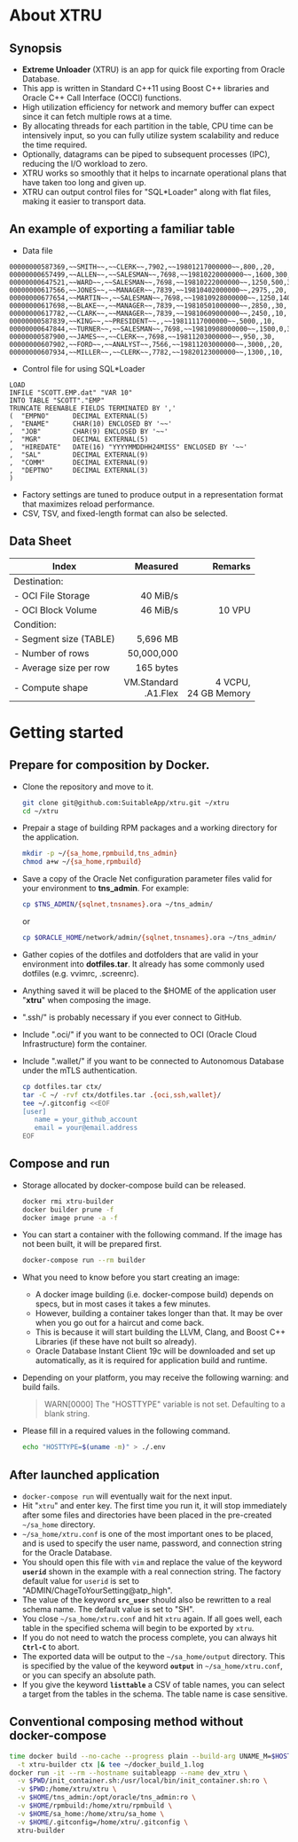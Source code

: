 # About XTRU

## Synopsis

- **Extreme Unloader** (XTRU) is an app for quick file exporting from Oracle Database.
- This app is written in Standard C++11 using Boost C++ libraries and Oracle C++ Call Interface (OCCI) functions.
- High utilization efficiency for network and memory buffer can expect since it can fetch multiple rows at a time.
- By allocating threads for each partition in the table, CPU time can be intensively input, so you can fully utilize system scalability and reduce the time required.
- Optionally, datagrams can be piped to subsequent processes (IPC), reducing the I/O workload to zero.
- XTRU works so smoothly that it helps to incarnate operational plans that have taken too long and given up.
- XTRU can output control files for "SQL*Loader" along with flat files, making it easier to transport data.


## An example of exporting a familiar table

- Data file

```plain
00000000587369,~~SMITH~~,~~CLERK~~,7902,~~19801217000000~~,800,,20,
00000000657499,~~ALLEN~~,~~SALESMAN~~,7698,~~19810220000000~~,1600,300,30,
00000000647521,~~WARD~~,~~SALESMAN~~,7698,~~19810222000000~~,1250,500,30,
00000000617566,~~JONES~~,~~MANAGER~~,7839,~~19810402000000~~,2975,,20,
00000000677654,~~MARTIN~~,~~SALESMAN~~,7698,~~19810928000000~~,1250,1400,30,
00000000617698,~~BLAKE~~,~~MANAGER~~,7839,~~19810501000000~~,2850,,30,
00000000617782,~~CLARK~~,~~MANAGER~~,7839,~~19810609000000~~,2450,,10,
00000000587839,~~KING~~,~~PRESIDENT~~,,~~19811117000000~~,5000,,10,
00000000647844,~~TURNER~~,~~SALESMAN~~,7698,~~19810908000000~~,1500,0,30,
00000000587900,~~JAMES~~,~~CLERK~~,7698,~~19811203000000~~,950,,30,
00000000607902,~~FORD~~,~~ANALYST~~,7566,~~19811203000000~~,3000,,20,
00000000607934,~~MILLER~~,~~CLERK~~,7782,~~19820123000000~~,1300,,10,
```

- Control file for using SQL*Loader
```plain
LOAD
INFILE "SCOTT.EMP.dat" "VAR 10"
INTO TABLE "SCOTT"."EMP"
TRUNCATE REENABLE FIELDS TERMINATED BY ','
(  "EMPNO"      DECIMAL EXTERNAL(5)
,  "ENAME"      CHAR(10) ENCLOSED BY '~~'
,  "JOB"        CHAR(9) ENCLOSED BY '~~'
,  "MGR"        DECIMAL EXTERNAL(5)
,  "HIREDATE"   DATE(16) "YYYYMMDDHH24MISS" ENCLOSED BY '~~'
,  "SAL"        DECIMAL EXTERNAL(9)
,  "COMM"       DECIMAL EXTERNAL(9)
,  "DEPTNO"     DECIMAL EXTERNAL(3)
)
```
- Factory settings are tuned to produce output in a representation format that maximizes reload performance.
- CSV, TSV, and fixed-length format can also be selected.


## Data Sheet

  | Index                  | Measured            | Remarks       |
  | ---------------------- | -------------------:| -------------:|
  | Destination:           |                     |               |
  | - OCI File Storage     |            40 MiB/s |               |
  | - OCI Block Volume     |            46 MiB/s |        10 VPU |
  | Condition:             |                     |               |
  | - Segment size (TABLE) |            5,696 MB |               |
  | - Number of rows       |          50,000,000 |               |
  | - Average size per row |           165 bytes |               |
  | - Compute shape        | VM.Standard<br>.A1.Flex | 4 VCPU,<br>24 GB Memory |


# Getting started

## Prepare for composition by Docker.

- Clone the repository and move to it.
  ```bash
  git clone git@github.com:SuitableApp/xtru.git ~/xtru
  cd ~/xtru
  ```
- Prepair a stage of building RPM packages and a working directory for the application.
  ```bash
  mkdir -p ~/{sa_home,rpmbuild,tns_admin}
  chmod a+w ~/{sa_home,rpmbuild}
  ```
- Save a copy of the Oracle Net configuration parameter files valid for your environment to **tns_admin**. For example:
  ```bash
  cp $TNS_ADMIN/{sqlnet,tnsnames}.ora ~/tns_admin/
  ```
  or
  ```bash
  cp $ORACLE_HOME/network/admin/{sqlnet,tnsnames}.ora ~/tns_admin/
  ```

- Gather copies of the dotfiles and dotfolders that are valid in your environment into **dotfiles.tar**. It already has some commonly used dotfiles (e.g. vvimrc, .screenrc).
- Anything saved it will be placed to the $HOME of the application user "**xtru**" when composing the image.
- ".ssh/" is probably necessary if you ever connect to GitHub.
- Include ".oci/" if you want to be connected to OCI (Oracle Cloud Infrastructure) form the container.
- Include ".wallet/" if you want to be connected to Autonomous Database under the mTLS authentication.
  ```bash
  cp dotfiles.tar ctx/
  tar -C ~/ -rvf ctx/dotfiles.tar .{oci,ssh,wallet}/
  tee ~/.gitconfig <<EOF
  [user]
     name = your_github_account
     email = your@email.address
  EOF
  ```

## Compose and run

- Storage allocated by docker-compose build can be released.
  ```bash
  docker rmi xtru-builder
  docker builder prune -f
  docker image prune -a -f
  ```

- You can start a container with the following command. If the image has not been built, it will be prepared first.
  ```bash
  docker-compose run --rm builder
  ```
- What you need to know before you start creating an image:
  - A docker image building (i.e. docker-compose build) depends on specs, but in most cases it takes a few minutes.
  - However, building a container takes longer than that. It may be over when you go out for a haircut and come back.
  - This is because it will start building the LLVM, Clang, and Boost C++ Libraries (if these have not built so already).
  - Oracle Database Instant Client 19c will be downloaded and set up automatically, as it is required for application build and runtime.

- Depending on your platform, you may receive the following warning: and build fails.
  > WARN[0000] The "HOSTTYPE" variable is not set. Defaulting to a blank string.

- Please fill in a required values in the following command.
  ```bash
  echo "HOSTTYPE=$(uname -m)" > ./.env
  ```

## After launched application

- `docker-compose run` will eventually wait for the next input.
- Hit "`xtru`" and enter key. The first time you run it, it will stop immediately after some files and directories have been placed in the pre-created `~/sa_home` directory.
- `~/sa_home/xtru.conf` is one of the most important ones to be placed, and is used to specify the user name, password, and connection string for the Oracle Database.
- You should open this file with `vim` and replace the value of the keyword **`userid`** shown in the example with a real connection string. The factory default value for `userid` is set to "ADMIN/ChageToYourSetting@atp_high".
- The value of the keyword **`src_user`** should also be rewritten to a real schema name. The default value is set to "SH".
- You close `~/sa_home/xtru.conf` and hit `xtru` again. If all goes well, each table in the specified schema will begin to be exported by `xtru`.
- If you do not need to watch the process complete, you can always hit **`Ctrl-C`** to abort.
- The exported data will be output to the `~/sa_home/output` directory. This is specified by the value of the keyword **`output`** in `~/sa_home/xtru.conf`, or you can specify an absolute path.
- If you give the keyword **`listtable`** a CSV of table names, you can select a target from the tables in the schema. The table name is case sensitive.


## Conventional composing method without docker-compose

  ```bash
  time docker build --no-cache --progress plain --build-arg UNAME_M=$HOSTTYPE \
    -t xtru-builder ctx |& tee ~/docker_build_1.log
  docker run -it --rm --hostname suitableapp --name dev_xtru \
    -v $PWD/init_container.sh:/usr/local/bin/init_container.sh:ro \
    -v $PWD:/home/xtru/xtru \
    -v $HOME/tns_admin:/opt/oracle/tns_admin:ro \
    -v $HOME/rpmbuild:/home/xtru/rpmbuild \
    -v $HOME/sa_home:/home/xtru/sa_home \
    -v $HOME/.gitconfig=/home/xtru/.gitconfig \
    xtru-builder
  ```
